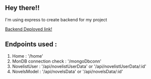 ## Hey there!!

I'm using express to create backend for my project

[Backend Deployed link!](https://novelist.onrender.com/)

## Endpoints used : 
1. Home : '/home'
2. MonDB connection check : '/mongoDbconn'
3. NovelistUser : '/api/novelistUserData' or '/api/novelistUserData/:id'
4. NovelsModel : '/api/novelsData' or '/api/novelsData/:id'